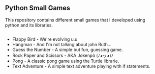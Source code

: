 ## Python Small Games

This repository contains different small games that I developed using python and its libraries.

##

- Flappy Bird - We're evolving u.u
- Hangman - And I'm not talking about john Ruth... 
- Guess the Number - A simple but fun, guessing game.
- Rock Paper and Scissors - AKA Jokenpô (ﾉ◕ヮ◕)ﾉ
- Pong - A classic pong game using the Turtle librarie.
- Text Adventure - A simple text adventure playing with if statements.
